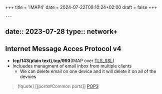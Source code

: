 +++
title = 'IMAP4'
date = 2024-07-22T09:10:24+02:00
draft = false
+++

    ---
date:: 2023-07-28
type:: network+
---
## Internet Message Acces Protocol v4 
- **tcp/143(plain text)**,**tcp/993**(IMAP over [TLS_SSL](/protocols/TLS_SSL.md))
- Incluedes managment of email inbox from multiple clients 
	- We can delete email on one device and it will delete it on all of the devices 


>[!quote] [[ports#Common ports]] [POP3](/protocols/POP3.md)